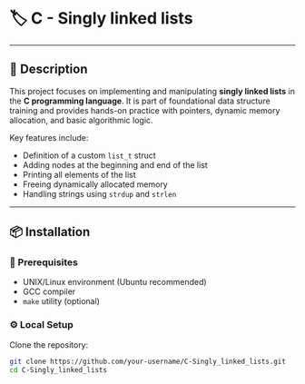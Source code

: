 # 🏷️ C - Singly linked lists

---

## 📝 Description

This project focuses on implementing and manipulating **singly linked lists** in the **C programming language**. It is part of foundational data structure training and provides hands-on practice with pointers, dynamic memory allocation, and basic algorithmic logic.

Key features include:

- Definition of a custom `list_t` struct
- Adding nodes at the beginning and end of the list
- Printing all elements of the list
- Freeing dynamically allocated memory
- Handling strings using `strdup` and `strlen`

---

## 📦 Installation

### 🧰 Prerequisites

- UNIX/Linux environment (Ubuntu recommended)
- GCC compiler
- `make` utility (optional)

### ⚙️ Local Setup

Clone the repository:

```bash
git clone https://github.com/your-username/C-Singly_linked_lists.git
cd C-Singly_linked_lists
